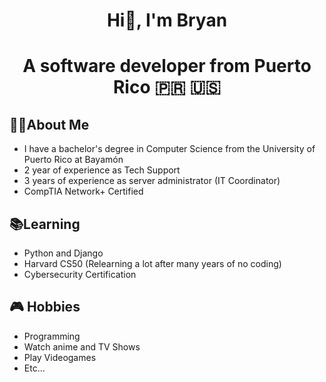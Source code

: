 <h1 align="center">Hi👋, I'm Bryan</h1>

<h1 align="center">A software developer from Puerto Rico 🇵🇷 🇺🇸</h1>

## 👨‍💻About Me
  - I have a bachelor's degree in Computer Science from the University of Puerto Rico at Bayamón
  - 2 year of experience as Tech Support
  - 3 years of experience as server administrator (IT Coordinator)
  - CompTIA Network+ Certified 


## 📚Learning
  - Python and Django
  - Harvard CS50 (Relearning a lot after many years of no coding)
  - Cybersecurity Certification

## 🎮 Hobbies
  - Programming
  - Watch anime and TV Shows
  - Play Videogames
  - Etc...



<!--
**Bryken00173/bryken00173** is a ✨ _special_ ✨ repository because its `README.md` (this file) appears on your GitHub profile.

Here are some ideas to get you started:

- 🔭 I’m currently working on ...
- 🌱 I’m currently learning ...
- 👯 I’m looking to collaborate on ...
- 🤔 I’m looking for help with ...
- 💬 Ask me about ...
- 📫 How to reach me: ...
- 😄 Pronouns: ...
- ⚡ Fun fact: ...
-->
